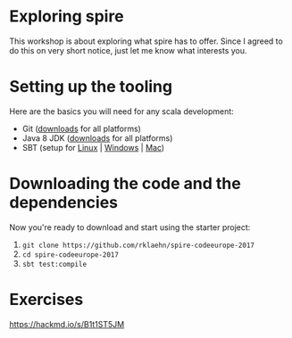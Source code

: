 # Exploring spire

This workshop is about exploring what spire has to offer. Since I agreed to
do this on very short notice, just let me know what interests you.

# Setting up the tooling

Here are the basics you will need for any scala development:

-   Git ([downloads](https://git-scm.com/downloads) for all platforms)
-   Java 8 JDK ([downloads](http://www.oracle.com/technetwork/java/javase/downloads/jdk8-downloads-2133151.html) for all
    platforms)
-   SBT (setup for [Linux](http://www.scala-sbt.org/0.13/docs/Installing-sbt-on-Linux.html) \|
    [Windows](http://www.scala-sbt.org/0.13/docs/Installing-sbt-on-Windows.html) \|
    [Mac](http://www.scala-sbt.org/0.13/docs/Installing-sbt-on-Mac.html))

# Downloading the code and the dependencies

Now you're ready to download and start using the starter project:

1. `git clone https://github.com/rklaehn/spire-codeeurope-2017`
1. `cd spire-codeeurope-2017`
1. `sbt test:compile`

# Exercises

https://hackmd.io/s/B1t1ST5JM
